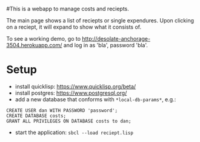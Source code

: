 #This is a webapp to manage costs and reciepts.

The main page shows a list of reciepts or single expendures. Upon clicking on a reciept, it will expand to show what it consists of.

To see a working demo, go to http://desolate-anchorage-3504.herokuapp.com/ and log in as 'bla', password 'bla'.

# Setup
* install quicklisp: https://www.quicklisp.org/beta/
* install postgres: https://www.postgresql.org/
* add a new database that conforms with `*local-db-params*`, e.g.:
```
CREATE USER dan WITH PASSWORD 'password';
CREATE DATABASE costs;
GRANT ALL PRIVILEGES ON DATABASE costs to dan;
```
* start the application: `sbcl --load reciept.lisp`

